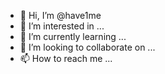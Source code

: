 - 👋 Hi, I’m @have1me
- 👀 I’m interested in ...
- 🌱 I’m currently learning ...
- 💞️ I’m looking to collaborate on ...
- 📫 How to reach me ...

<!---
have1me/have1me is a ✨ special ✨ repository because its `README.md` (this file) appears on your GitHub profile.
You can click the Preview link to take a look at your changes.
--->
